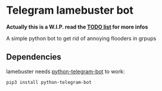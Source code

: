 #  Telegram lamebuster bot

__**Actually this is a W.I.P. read the [TODO list](/TODO.md) for more infos**__


A simple python bot to get rid of annoying flooders in grpups


## Dependencies

lamebuster needs [python-telegram-bot](https://github.com/python-telegram-bot/python-telegram-bot) to work:

`pip3 install python-telegram-bot`


